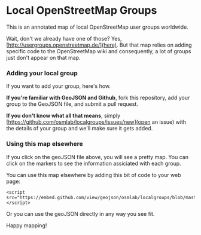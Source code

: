 Local OpenStreetMap Groups
===========

This is an annotated map of local OpenStreetMap user groups worldwide. 

Wait, don't we already have one of those? Yes, [http://usergroups.openstreetmap.de/](here). But that map relies on adding specific code to the OpenStreetMap wiki and consequently, a lot of groups just don't appear on that map. 

### Adding your local group

If you want to add your group, here's how. 

**If you're familiar with GeoJSON and Github**, fork this repository, add your group to the GeoJSON file, and submit a pull request.

**If you don't know what all that means**, simply [https://github.com/osmlab/localgroups/issues/new](open an issue) with the details of your group and we'll make sure it gets added.

### Using this map elsewhere

If you click on the geoJSON file above, you will see a pretty map. You can click on the markers to see the information assiciated with each group.

You can use this map elsewhere by adding this bit of code to your web page:

    <script src="https://embed.github.com/view/geojson/osmlab/localgroups/blob/master/osmgroups.geojson"></script>

Or you can use the geoJSON directly in any way you see fit.

Happy mapping!
